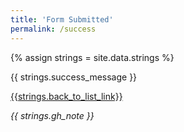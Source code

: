 ```yaml
---
title: 'Form Submitted'
permalink: /success
---
```

<div style="grid-column: 2 / span 6">

<style> 
{% include css/styles.css %}
main > header { grid-column: 2 / span 6; }
</style>

{% assign strings = site.data.strings %}

<div class="result-status-message">
{{ strings.success_message }}
</div>


<a href="../course-list">{{strings.back_to_list_link}}</a>


<div class="header-full success"><p><em>{{ strings.gh_note }}</em></p></div>


</div>